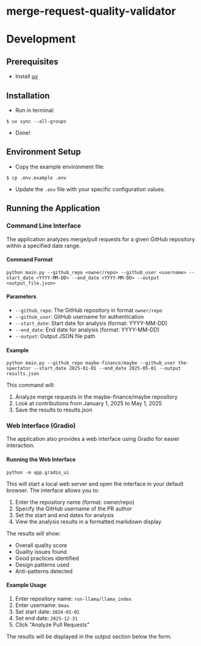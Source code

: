 # merge-request-quality-validator

# Development
## Prerequisites
- Install [uv](https://docs.astral.sh/uv/getting-started/installation/)
## Installation
- Run in terminal:
```
$ uv sync --all-groups
```
- Done!

## Environment Setup
- Copy the example environment file:
```
$ cp .env.example .env
```
- Update the `.env` file with your specific configuration values.

## Running the Application

### Command Line Interface
The application analyzes merge/pull requests for a given GitHub repository within a specified date range.

#### Command Format
```
python main.py --github_repo <owner/repo> --github_user <username> --start_date <YYYY-MM-DD> --end_date <YYYY-MM-DD> --output <output_file.json>
```

#### Parameters
- `--github_repo`: The GitHub repository in format `owner/repo`
- `--github_user`: GitHub username for authentication
- `--start_date`: Start date for analysis (format: YYYY-MM-DD)
- `--end_date`: End date for analysis (format: YYYY-MM-DD)
- `--output`: Output JSON file path

#### Example
```
python main.py --github_repo maybe-finance/maybe --github_user the-spectator --start_date 2025-01-01 --end_date 2025-05-01 --output results.json
```

This command will:
1. Analyze merge requests in the maybe-finance/maybe repository
2. Look at contributions from January 1, 2025 to May 1, 2025
3. Save the results to results.json

### Web Interface (Gradio)
The application also provides a web interface using Gradio for easier interaction.

#### Running the Web Interface
```
python -m app.gradio_ui
```

This will start a local web server and open the interface in your default browser. The interface allows you to:
1. Enter the repository name (format: owner/repo)
2. Specify the GitHub username of the PR author
3. Set the start and end dates for analysis
4. View the analysis results in a formatted markdown display

The results will show:
- Overall quality score
- Quality issues found
- Good practices identified
- Design patterns used
- Anti-patterns detected

#### Example Usage
1. Enter repository name: `run-llama/llama_index`
2. Enter username: `bmax`
3. Set start date: `2024-01-01`
4. Set end date: `2025-12-31`
5. Click "Analyze Pull Requests"

The results will be displayed in the output section below the form.